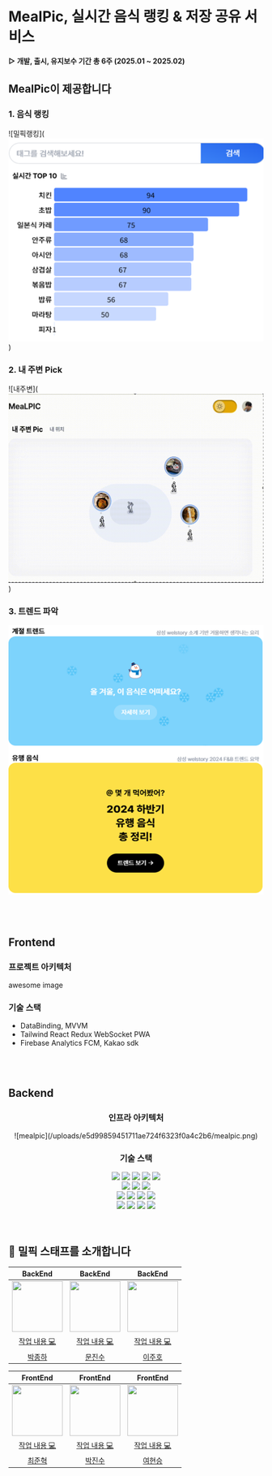 # MealPic, 실시간 음식 랭킹 & 저장 공유 서비스

**▷ 개발, 출시, 유지보수 기간 총 6주 (2025.01 ~ 2025.02) </br>**

## MealPic이 제공합니다

### 1. 음식 랭킹

![밀픽랭킹](![alt text](image-1.png))

### 2. 내 주변 Pick

![내주변](![alt text](image-2.png))

### 3. 트렌드 파악

![트렌드](image-3.png)

<br/>
<br/>

## Frontend

### 프로젝트 아키텍처

awesome image

### 기술 스택

- DataBinding, MVVM
- Tailwind React Redux WebSocket PWA
- Firebase Analytics FCM, Kakao sdk

<br/>
<br/>

## Backend

<div align="center">
  <h3> 인프라 아키텍처 </h3>
  ![mealpic](/uploads/e5d99859451711ae724f6323f0a4c2b6/mealpic.png)
</div>

<div align="center">
  <h3> 기술 스택 </h3>
  <img src="https://img.shields.io/badge/Java17-000000?style=flat-square&logo=java&color=F40D12">
  <img src="https://img.shields.io/badge/Spring_Boot_3-0?style=flat-square&logo=spring-boot&logoColor=white&color=%236DB33F">
  <img src="https://img.shields.io/badge/MySQL_8-0?style=flat-square&logo=mysql&logoColor=white&color=4479A1">
  <img src="https://img.shields.io/badge/Nginx-0?style=flat-square&logo=nginx&logoColor=white&color=009639">
  <img src="https://img.shields.io/badge/Hibernate-0?style=flat-square&logo=hibernate&logoColor=white&color=%2359666C">
  <br/>
  <img src="https://img.shields.io/badge/Amazon_EC2-0?style=flat-square&logo=amazon-ec2&logoColor=white&color=%23FF9900">
  <img src="https://img.shields.io/badge/Apache_Kafka-231F20?style=flat-square&logo=apache-kafka&logoColor=white">
  <img src="https://img.shields.io/badge/Redis-DC382D?style=flat-square&logo=redis&logoColor=white">
  <br/>
  <img src="https://img.shields.io/badge/OAuth2-0?style=flat-square&logo=oauth2&logoColor=white&color=%23000000">
  <img src="https://img.shields.io/badge/Gradle-0?style=flat-square&logo=gradle&logoColor=white&color=%2302303A">
  <img src="https://img.shields.io/badge/JUnit5-0?style=JUnit5-square&logo=junit5&logoColor=white&color=%2325A162">
  <img src="https://img.shields.io/badge/Jenkins-0?style=flat-square&logo=Jenkins&logoColor=white&color=%23D24939">
  <br/>
  <img src="https://img.shields.io/badge/GitLab-FC6D26?style=flat-square&logo=gitlab&logoColor=white">
  <img src="https://img.shields.io/badge/Jira-0052CC?style=flat-square&logo=jira&logoColor=white">
  <img src="https://img.shields.io/badge/REST_Docs-6DB33F?style=flat-square&logo=spring&logoColor=white">
  <img src="https://img.shields.io/badge/Docker-2496ED?style=flat-square&logo=docker&logoColor=white">
</div>
<br/>
<br/>

## 🎉 밀픽 스태프를 소개합니다

|                                                                     BackEnd                                                                      |                                                                     BackEnd                                                                      |                                                                     BackEnd                                                                      |
| :----------------------------------------------------------------------------------------------------------------------------------------------: | :----------------------------------------------------------------------------------------------------------------------------------------------: | :----------------------------------------------------------------------------------------------------------------------------------------------: |
|                            <img src="https://avatars.githubusercontent.com/u/130902228?v=4" width="100" height="100">                            |                            <img src="https://avatars.githubusercontent.com/u/102043957?v=4" width="100" height="100">                            |                            <img src="https://avatars.githubusercontent.com/u/139448668?v=4" width="100" height="100">                            |
| <a href="https://lab.ssafy.com/s12-webmobile1-sub1/S12P11A803/-/commits/dev-BE?author=%EB%B0%95%EC%A2%85%ED%95%98" title="Code">작업 내용 💻</a> | <a href="https://lab.ssafy.com/s12-webmobile1-sub1/S12P11A803/-/commits/dev-BE?author=%EB%AC%B8%EC%A7%84%EC%88%98" title="Code">작업 내용 💻</a> | <a href="https://lab.ssafy.com/s12-webmobile1-sub1/S12P11A803/-/commits/dev-BE?author=%EC%9D%B4%EC%A3%BC%ED%98%B8" title="Code">작업 내용 💻</a> |
|                                                       [박종하](https://github.com/freeftr)                                                       |                                                      [문진수](https://github.com/jinsu868)                                                       |                                                       [이주호](https://github.com/lsc713)                                                        |

|                                                                     FrontEnd                                                                     |                                                                     FrontEnd                                                                     |                                                                     FrontEnd                                                                     |
| :----------------------------------------------------------------------------------------------------------------------------------------------: | :----------------------------------------------------------------------------------------------------------------------------------------------: | :----------------------------------------------------------------------------------------------------------------------------------------------: |
|                            <img src="https://avatars.githubusercontent.com/u/110987711?v=4" width="100" height="100">                            |                            <img src="https://avatars.githubusercontent.com/u/175118763?v=4" width="100" height="100">                            |                            <img src="https://avatars.githubusercontent.com/u/81206228?v=4" width="100" height="100">                             |
| <a href="https://lab.ssafy.com/s12-webmobile1-sub1/S12P11A803/-/commits/dev-FE?author=%EC%B5%9C%EC%A4%80%ED%98%81" title="Code">작업 내용 💻</a> | <a href="https://lab.ssafy.com/s12-webmobile1-sub1/S12P11A803/-/commits/dev-FE?author=%EB%B0%95%EC%A7%84%EC%88%98" title="Code">작업 내용 💻</a> | <a href="https://lab.ssafy.com/s12-webmobile1-sub1/S12P11A803/-/commits/dev-FE?author=%EC%97%AC%ED%98%84%EC%8A%B9" title="Code">작업 내용 💻</a> |
|                                                     [최준혁](https://github.com/raonrabbit)                                                      |                                                       [박진수](https://github.com/Jim-bu)                                                        |                                                      [여현승](https://github.com/hyvnsevng)                                                      |
